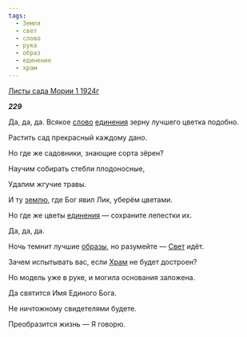 ```yaml
---
tags:
  - Земля
  - свет
  - слово
  - рука
  - образ
  - единение
  - храм
---
```

[Листы сада Мории 1 1924г](https://127.0.0.1:4002/agni/1924)

___229___

Да, да, да. Всякое [слово](../../../tags/#слово) [единения](../../../tags/#единение) зерну лучшего цветка подобно.   

Растить сад прекрасный каждому дано.   

Но где же садовники, знающие сорта зёрен?   

Научим собирать стебли плодоносные,   

Удалим жгучие травы.   

И ту [землю](../../../tags/#Земля), где Бог явил Лик, уберём цветами.   

Но где же цветы [единения](../../../tags/#единение) — сохраните лепестки их.   

Да, да, да.   

Ночь темнит лучшие [образы](../../../tags/#[образ](../../../tags/#образ)), но разумейте — [Свет](../../../tags/#свет) идёт.   

Зачем испытывать вас, если [Храм](../../../tags/#храм) не будет достроен?   

Но модель уже в руке, и могила основания заложена.   

Да святится Имя Единого Бога.   

Не ничтожному свидетелями будете.   

Преобразится жизнь — Я говорю.   

